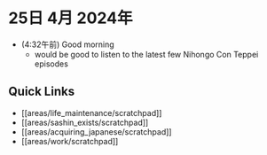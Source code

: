 # 25日 4月 2024年
- (4:32午前) Good morning
  - would be good to listen to the latest few Nihongo Con Teppei episodes
 



## Quick Links
- [[areas/life_maintenance/scratchpad]]
- [[areas/sashin_exists/scratchpad]]
- [[areas/acquiring_japanese/scratchpad]]
- [[areas/work/scratchpad]]

